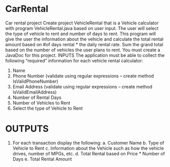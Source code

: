 # CarRental
Car rental project
Create project VehicleRental that is a Vehicle calculator with program VehicleRental.java based on user input. The user will select the type of vehicle to rent and number of days to rent. This program will give the user the information about the vehicle and calculate the total rental amount based on #of days rental * the daily rental rate. Sum the grand total based on the number of vehicles the user plans to rent. You must create a JavaDoc for this project. 
INPUTS
The application must be able to collect the following “required” information for each vehicle rental calculator:
1)	Name
2)	Phone Number (validate using regular expressions – create method IsValidPhoneNumber)
3)	Email Address (validate using regular expressions – create method IsValidEmailAddress)
4)	Number of Rental Days
5)	Number of Vehicles to Rent
6)	Select the type of Vehicle to Rent

# OUTPUTS	
1)	For each transaction display the following:
a.	Customer Name
b.	Type of Vehicle to Rent
c.	Information about the Vehicle such as how the vehicle drives, number of MPGs, etc.
d.	Total Rental based on Price * Number of Days
e.	Total Rental Amount
